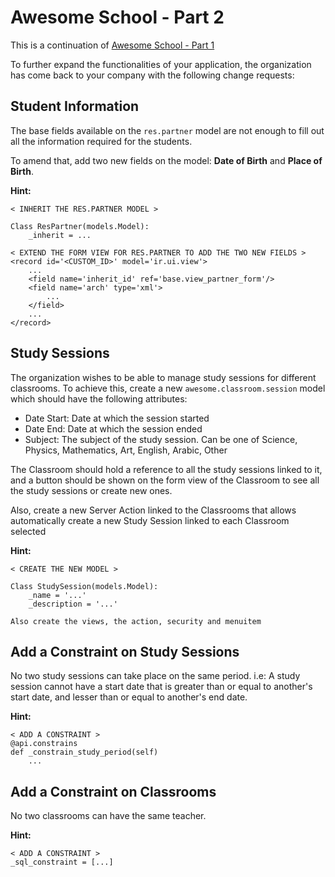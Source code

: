 # Awesome School - Part 2

This is a continuation of [Awesome School - Part 1](./awesome_school.md)

To further expand the functionalities of your application, the organization has come back to your company with the following change requests:

## Student Information

The base fields available on the `res.partner` model are not enough to fill out all the information required for the students.

To amend that, add two new fields on the model: **Date of Birth** and **Place of Birth**.

**Hint:**

```
< INHERIT THE RES.PARTNER MODEL >

Class ResPartner(models.Model):
    _inherit = ...

< EXTEND THE FORM VIEW FOR RES.PARTNER TO ADD THE TWO NEW FIELDS >
<record id='<CUSTOM_ID>' model='ir.ui.view'>
    ...
    <field name='inherit_id' ref='base.view_partner_form'/>
    <field name='arch' type='xml'>
        ...
    </field>
    ...
</record>

```

## Study Sessions

The organization wishes to be able to manage study sessions for different classrooms.
To achieve this, create a new `awesome.classroom.session` model which should have the following attributes:

- Date Start: Date at which the session started
- Date End: Date at which the session ended
- Subject: The subject of the study session. Can be one of Science, Physics, Mathematics, Art, English, Arabic, Other

The Classroom should hold a reference to all the study sessions linked to it, and a button should be shown on the form
view of the Classroom to see all the study sessions or create new ones.

Also, create a new Server Action linked to the Classrooms that allows automatically create a new Study Session linked
to each Classroom selected

**Hint:**

```
< CREATE THE NEW MODEL >

Class StudySession(models.Model):
    _name = '...'
    _description = '...'

Also create the views, the action, security and menuitem
```

## Add a Constraint on Study Sessions

No two study sessions can take place on the same period. i.e: A study session cannot have a start date that is 
greater than or equal to another's start date, and lesser than or equal to another's end date.

**Hint:**

```
< ADD A CONSTRAINT >
@api.constrains
def _constrain_study_period(self)
    ...

```

## Add a Constraint on Classrooms

No two classrooms can have the same teacher.

**Hint:**

```
< ADD A CONSTRAINT >
_sql_constraint = [...]

```

